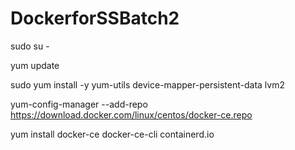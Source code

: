 # DockerforSSBatch2



sudo su -

yum update

sudo yum install -y yum-utils device-mapper-persistent-data lvm2

yum-config-manager --add-repo https://download.docker.com/linux/centos/docker-ce.repo

yum install docker-ce docker-ce-cli containerd.io
